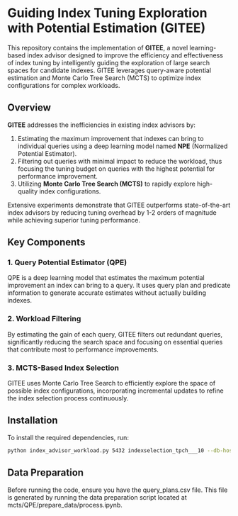 # Guiding Index Tuning Exploration with Potential Estimation (GITEE)

This repository contains the implementation of **GITEE**, a novel learning-based index advisor designed to improve the efficiency and effectiveness of index tuning by intelligently guiding the exploration of large search spaces for candidate indexes. GITEE leverages query-aware potential estimation and Monte Carlo Tree Search (MCTS) to optimize index configurations for complex workloads.

## Overview

**GITEE** addresses the inefficiencies in existing index advisors by:
1. Estimating the maximum improvement that indexes can bring to individual queries using a deep learning model named **NPE** (Normalized Potential Estimator).
2. Filtering out queries with minimal impact to reduce the workload, thus focusing the tuning budget on queries with the highest potential for performance improvement.
3. Utilizing **Monte Carlo Tree Search (MCTS)** to rapidly explore high-quality index configurations.

Extensive experiments demonstrate that GITEE outperforms state-of-the-art index advisors by reducing tuning overhead by 1-2 orders of magnitude while achieving superior tuning performance.

## Key Components

### 1. Query Potential Estimator (QPE)
QPE is a deep learning model that estimates the maximum potential improvement an index can bring to a query. It uses query plan and predicate information to generate accurate estimates without actually building indexes.

### 2. Workload Filtering
By estimating the gain of each query, GITEE filters out redundant queries, significantly reducing the search space and focusing on essential queries that contribute most to performance improvements.

### 3. MCTS-Based Index Selection
GITEE uses Monte Carlo Tree Search to efficiently explore the space of possible index configurations, incorporating incremental updates to refine the index selection process continuously.

## Installation

To install the required dependencies, run:

```bash
python index_advisor_workload.py 5432 indexselection_tpch___10 --db-host 127.0.0.1 --db-user postgres queries.sql --schema public --max-index-num 10 --max-index-storage 3000 --multi-iter-mode --min-improved-rate 0.000002 --driver
```

## Data Preparation
Before running the code, ensure you have the query_plans.csv file. This file is generated by running the data preparation script located at mcts/QPE/prepare_data/process.ipynb.